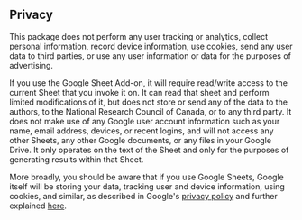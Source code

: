 Privacy
-------

This package does not perform any user tracking or analytics, collect personal information, record device information, use cookies, send any user data to third parties, or use any user information or data for the purposes of advertising.

If you use the Google Sheet Add-on, it will require read/write access to the current Sheet that you invoke it on.  It can read that sheet and perform limited modifications of it, but does not store or send any of the data to the authors, to the National Research Council of Canada, or to any third party.  It does not make use of any Google user account information such as your name, email address, devices, or recent logins, and will not access any other Sheets, any other Google documents, or any files in your Google Drive.  It only operates on the text of the Sheet and only for the purposes of generating results within that Sheet.

More broadly, you should be aware that if you use Google Sheets, Google itself will be storing your data, tracking user and device information, using cookies, and similar, as described in Google's [privacy policy](https://policies.google.com/privacy) and further explained [here](https://support.google.com/docs/answer/10381817).  

